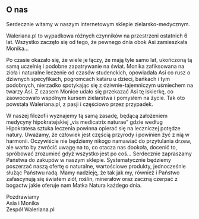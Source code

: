 ## O nas

Serdecznie witamy w naszym internetowym sklepie zielarsko-medycznym.

Waleriana.pl to wypadkowa różnych czynników na przestrzeni ostatnich 6 lat.
Wszystko zaczęło się od tego, że pewnego dnia obok Asi zamieszkała Monika…

Po czasie okazało się, że wiele je łączy, że mają tyle samo lat, ukończoną tą samą
uczelnię i podobne zapatrywanie na świat. Monika zafiksowana na zioła i naturalne
leczenie od czasów studenckich, opowiadała Asi co rusz o dziwnych specyfikach,
pogromcach kataru u dzieci, bańkach i tym podobnych, nierzadko spotykając się z
dziwnie-tajemniczym uśmiechem na twarzy Asi. Z czasem Monice udało się
przekazać Asi tę iskierkę, co zaowocowało wspólnym kursem zielarstwa i
pomysłem na życie. Tak oto powstała Waleriana.pl, z pasji i częściowo przez
przypadek.

W naszej filozofii wyznajemy tą samą zasadę, będącą założeniem medycyny
hipokratejskiej „vis medicatrix naturae” gdzie według Hipokratesa sztuka leczenia
powinna opierać się na leczniczej potędze natury. Uważamy, że człowiek jest
częścią przyrody i powinien żyć z nią w harmonii. Oczywiście nie będziemy nikogo
namawiać do przytulania drzew, ale warto by zwrócić uwagę na to, co otacza nas
dookoła, docenić to, spróbować zrozumieć gdyż wszystko jest po coś…
Serdecznie zapraszamy Państwa do zakupów w naszym sklepie. Systematycznie
będziemy poszerzać naszą ofertę o naturalne, wartościowe produkty, jednocześnie
służąc Państwu radą. Mamy nadzieję, że tak jak my, również i Państwo zafascynują
się światem ziół, roślin, minerałów oraz zaczną czerpać z bogactw jakie oferuje
nam Matka Natura każdego dnia.

Pozdrawiamy  
Asia i Monika  
Zespół Waleriana.pl
